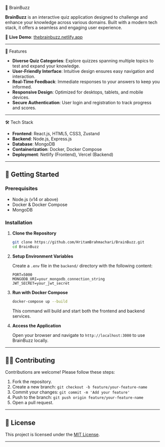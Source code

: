 🧠 BrainBuzz

**BrainBuzz** is an interactive quiz application designed to challenge and enhance your knowledge across various domains. Built with a modern tech stack, it offers a seamless and engaging user experience.

🔗 **Live Demo**: [thebrainbuzz.netlify.app](https://thebrainbuzz.netlify.app)

---

🚀 Features

- **Diverse Quiz Categories**: Explore quizzes spanning multiple topics to test and expand your knowledge.
- **User-Friendly Interface**: Intuitive design ensures easy navigation and interaction.
- **Real-Time Feedback**: Immediate responses to your answers to keep you informed.
- **Responsive Design**: Optimized for desktops, tablets, and mobile devices.
- **Secure Authentication**: User login and registration to track progress and scores.

---
🛠️ Tech Stack

- **Frontend**: React.js, HTML5, CSS3, Zustand
- **Backend**: Node.js, Express.js
- **Database**: MongoDB
- **Containerization**: Docker, Docker Compose
- **Deployment**: Netlify (Frontend), Vercel (Backend)

---

## 🧪 Getting Started

### Prerequisites

- Node.js (v14 or above)
- Docker & Docker Compose
- MongoDB

### Installation

1. **Clone the Repository**

   ```bash
   git clone https://github.com/HritamBrahmachari/BrainBuzz.git
   cd BrainBuzz
   ```

2. **Setup Environment Variables**

   Create a `.env` file in the `backend/` directory with the following content:

   ```env
   PORT=5000
   MONGODB_URI=your_mongodb_connection_string
   JWT_SECRET=your_jwt_secret
   ```

3. **Run with Docker Compose**

   ```bash
   docker-compose up --build
   ```

   This command will build and start both the frontend and backend services.

4. **Access the Application**

   Open your browser and navigate to `http://localhost:3000` to use BrainBuzz locally.

---

## 🧑‍💻 Contributing

Contributions are welcome! Please follow these steps:

1. Fork the repository.
2. Create a new branch: `git checkout -b feature/your-feature-name`
3. Commit your changes: `git commit -m 'Add your feature'`
4. Push to the branch: `git push origin feature/your-feature-name`
5. Open a pull request.

---

## 📄 License

This project is licensed under the [MIT License](LICENSE).

---

